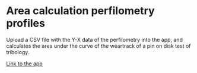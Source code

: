 # Area calculation perfilometry profiles

Upload a CSV file with the Y-X data of the perfilometry into the app, and calculates the area under the curve of the weartrack of a pin on disk test of tribology.

[Link to the app](https://ceche1212.shinyapps.io/Area_Perfilometry/)
